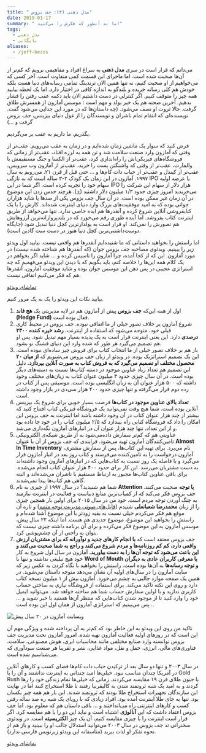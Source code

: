 ```yaml
---
title: " مدل ذهنی (۳): جف بزوس"
date: 2019-01-17
summary: " اما نه آنطور که فکرش را می‌کنید"
tags:
  - مدل_ذهنی
  - بایگانی
aliases:
  - /jeff-bezos
---
```

می‌دانم که قرار است در سری **مدل ذهنی** به سراغ افراد و مفاهیمی برویم که کم‌تر از آن‌ها صحبت شده است. اما ماجرای این قسمت کمی متفاوت است. آخر کسی که می‌خواهیم از او صحبت کنیم، نه تنها همین الان ترندینگ تمامی رسانه‌های دنیا هست بلکه خودش هم کلی رسانه خریده و بلندگو به اندازه کافی در اختیار دارد. اما یک لحظه بیایید همه چیز را متوقف کنیم. اگر کنترلی در دست داشتیم الان باید دکمه عقب رفتن را فشار بدهیم. آخرین صحنه هم یک خبر بولد و مهم است : موسس آمازون از همسرش طلاق گرفت. حالا ثروت او نصف می‌شود. (چه داستان‌ها که در مورد این جدایی می‌شود گفت. نویسنده‌ای که انتقام تمام ناشران و نویسندگان را از غول دنیای بیزینس، جف بزوس گرفت و …)

بگذریم. ما داریم به عقب بر می‌گردیم.

فرض کنید که سوار یک ماشین زمان شده‌ایم و در زمان به عقب می‌رویم. عقب‌تر از وقتی که آمازون وارد صنعت سلامت شد و تن همه به لرزه افتاد، عقب‌تر از زمانی که فروشگاه‌های فیزیکی‌اش را راه‌اندازی کرد، عقب‌تر از الکسا و جنگ مستقیمش با والمارت، عقب‌تر از وقتی که واشنگتن پست را خرید، عقب‌تر از آمازون وب سرویس، عقب‌تر از کیندل و عقب‌تر از حباب دات کام‌ها و … حتی قبل از قرن ۲۱. می‌رویم به سال ۱۹۹۷. آمازون در این زمان یک کودک ۲-۳ ساله است که به تازگی IPO یا عرضه اولیه سهام خود را تجربه کرده است. اگر شما در این IPO هزار دلار از سهام این شرکت را می‌خریدید امروز چیزی حدود ۱/۳ میلیون دلار داشتید ([+](https://www.cnbc.com/2018/09/05/if-you-invested-1000-in-amazon-in-1997-heres-what-youd-have-now.html)). هرچند حدس زدن این موضوع در آن زمان غیر ممکن بوده است. در آن سال جف بزوس یکی از صدها یا شاید هزاران جوانی بوده که به امید موفقیت‌های بزرگ وارد دنیای اینترنت شده‌اند. کارش را با یک کتابفروشی آنلاین شروع کرده و آنقدرها هم ایده خاصی ندارد. تنها می‌خواهد از طریق اینترنت کتاب بفروشد. اما آینده طوری رقم می‌خورد که در بلندپروازانه‌ترین آرزوهایش هم تصورش را نمی‌کند. او قرار است به پولدارترین کچل دنیا تبدیل شود (جایگاه دوست‌داشتنی‌ترین کچل دنیا هنوز در دست ست گادین است).

اما راستش را بخواهید داستانی که ما شنیده‌ایم آنقدرها هم واقعی نیست. بیایید اول ویدئو زیر را ببینیم. ویدئوی مصاحبه جف بزوس جوان (که آنقدرها هم شناخته شده نیست) در مورد آمازون. این که از کجا آمده، چرا آمازون را تاسیس کرده و … شاید اگر بخواهم در یک کلام همه این‌ها را خلاصه کنم، باید بگویم که با دیدن این ویدئو می‌فهمیم که چه استراتژی عجیبی در پس ذهن این موسس جوان بوده و شاید موفقیت آمازون، آنقدرها هم که فکر می‌کنیم اتفاقی نیست.

[تماشای ویدئو](https://www.aparat.com/v/q72h760)

بیایید نکات این ویدئو را یک به یک مرور کنیم.

1. اول از همه این‌که **جف بزوس** پیش از آمازون هم در لایه مدیریتی یک **هج فاند (Hedge Fund)** فعال بوده است.
2. شروع آمازون بر خلاف تصور خیلی از ما اتفاقی نبوده. جف بزوس در محیط کاری قبلی خود، متوجه می‌شود که استفاده از اینترنت، **رشد خیره کننده ۲۳۰۰ درصدی** دارد. این یعنی اینترنت قرار است به یک پدیده بسیار مهم تبدیل شود. پس او هم تصمیم می‌گیرد هر طور که شده وارد این دنیای قشنگ نو بشود.
3. باز هم بر خلاف تصور خیلی از ما انتخاب کتاب برای فروش چیز ساده‌ای نبوده است. این یک تصمیم استراتژیک بوده. در ویدئو از زبان جف بزوس می‌شنویم که **از میان ۲۰ محصول مختلف او تصمیم می‌گیرد که به فروش کتاب به صورت آنلاین بپردازد.** دلیل این تصمیم هم تعداد زیاد عناوین موجود در دسته‌ کتاب‌ها نسبت به دسته‌های دیگر بوده است. در آن سال چیزی حدود ۳ میلیون عنوان کتاب به زبان‌های مختلف وجود داشته که ۵۰۰ هزار عنوان آن به زبان انگلیسی بوده است. موسیقی پس از کتاب در رده دوم قرار می‌گرفته و تنها چیزی حدود ۲۰۰ هزار سی‌دی در بازار وجود داشته است.
4. **تعداد بالای عناوین موجود در کتاب‌ها** فرصت بسیار خوبی برای شروع یک بیزینس آنلاین بوده است. شما هیچ وقت نمی‌توانید یک فروشگاه فیزیکی کتاب افتتاح کنید که بیشتر از چند هزار عنوان کتاب در آن وجود داشته باشد اما اینترنت به جف بزوس این امکان را داد که فروشگاه کتابی راه بیندازد که ۲/۵ میلیون کتاب را در خود جا داده بود و از این تعداد، تنها چند هزار عنوان آن در انبارهای آمازون نگه‌داری می‌شد.
5. عناوینی هم که کم‌تر سفارش‌ داده‌می‌شود به از طریق شبکه‌ی الکترونیکی تامین‌کنندگان آمازون تهیه می‌شود. فرایندی که جف بزوس از آن با عنوان **Almost In Time Inventory** نام می‌برد. برای تهیه این کتاب‌ها، پس از سفارش مشتری، آمازون درخواست را به تامین‌کننده می‌فرستد و کتاب روز بعد در انبار آمازون قرار می‌گیرد و با فاصله یک روز نسبت به کتاب‌هایی که در انبارهای آمازون وجود داشته‌اند به دست مشتریان می‌رسد. این کار برای حدود ۴۰۰ هزار عنوان کتاب انجام می‌شده. برای باقی عناوین کتاب‌ها مجبور به ارتباط مستقیم با ناشران می‌شده‌اند و البته گاهی هم کتاب‌ها پیدا نمی‌شدند.
6. شما هم شنیدید؟ در سال ۱۹۹۷ از چیزی به نام **Attention یا توجه** صحبت می‌کنند. جف بزوس فکر می‌کند که از کمیاب‌ترین منابع دنیاست و فعالیت در اینترنت نیازمند به چنگ آوردن توجه مردم است. خود من در سال ۲۰۱۵ برای اولین بار همچین چیزی را از زبان **محمدرضا شعبانعلی** شنیدم ([فایل‌های صوتی مدیریت توجه متمم](https://motamem.org/%D9%85%D8%AF%DB%8C%D8%B1%DB%8C%D8%AA-%D8%AA%D9%88%D8%AC%D9%87-%D8%A7%D9%82%D8%AA%D8%B5%D8%A7%D8%AF-%D8%AA%D9%88%D8%AC%D9%87-%D8%B4%D8%B9%D8%A8%D8%A7%D9%86%D8%B9%D9%84%DB%8C/)) و تازه آن موقع هم فکر می‌کردم خیلی نسبت به بقیه زودتر با این موضوع آشنا شده‌ام و راستش را بخواهید این موضوع، موضوع جدیدی هم هست. اما اینکه ۲۲ سال پیش، موسس آمازون به این موضوع فکر می‌کرده و برای آن برنامه داشته چیزی نیست که بتوان به راحتی از آن چشم‌پوشی کرد.
7. جف بزوس معتقد است که **با انجام کارهای جدید و نوآورانه که برای مشتریان ارزش واقعی دارد، کم کم روزنامه‌ها و مردم شروع می‌کنند و راجع به شما صحبت می‌کنند و این باعث می‌شود که توجه آن‌ها را به دست بیاورید.** آمازون در سال اول شروع به کار خود هیچ تبلیغی نداشته و تنها با **Word of Mouth یا معرفی کاربران عادی به دیگران و توجه رسانه‌ها** به آن‌ها بوده است. راستش را بخواهید با نگاه کردن به عکس زیر که سایت آمازون را در سال‌های اولیه آن نشان می‌دهد متوجه داستان می‌شوید. در همین یک صفحه موارد جالبی به چشم می‌خورد. آمازون بیش از ۱ میلیون نسخه کتاب دارد و روی این نکته تاکید می‌کند. برای استفاده از فروشگاه نیازی به ساختن حساب کاربری ندارید و با اولین سفارش حساب شما هم ساخته خواهد شد. می‌توانید ایمیل خود را وارد کنید تا از موجود شدن کتاب‌هایی که منتظر آن‌ها هستید با خبر شوید و … . پس می‌بینیم که استراتژی آمازون از همان اول این بوده است.

![وبسایت آمازون در ۲۰ سال پیش](/media/amazon.jpg)

تاکید من روی این ویدئو به این خاطر بود که کم‌تر به آن پرداخته شده و ویژگی مهم آن این است که در روزهای اولیه فعالیت آمازون تهیه شده. امروز آمازون تحت مدیریت جف بزوس توانسته وارد صنایع مختلفی مانند محاسبات ابری، هوش مصنوعی، سلامت، فناوری‌های مالی، انرژی، حمل و نقل، مواد غذایی، نشر و تقریبا هر صنعت سودآوری که می‌شناسیم شده است.

در سال ۲۰۰۳ و تنها دو سال بعد از ترکیدن حباب دات کام‌ها فضای کسب و کارهای آنلاین در آمریکا چندان مناسب نبود. خیلی‌ها امید چندانی به اینترنت نداشتند و آن را با Gold Rush یا جنون طلای قرن ۱۹ مقایسه می‌کردند. زمانی که خیلی‌ها تمام زندگی خود را رها کردند و به امید یک شبه ثروتمند شدن به کالیفرنیا رفتند تا طلا استخراج کنند اما در نهایت این سازندگان تجهیزات استخراج طلا بودند که ثروتمند شدند. این بار هم همه چیز یکسان بود. تنها به جای طلا اینترنت آمده بود. افراد زیادی که با رویای یک شبه ره صد ساله رفتن کسب و کارهای اینترنتی راه می‌انداختند و … باقی داستان هم که معلوم بود. اما جف بزوس اعتقاد داشت که این **آنالوژی** اشتباه است و نباید این دو را با هم مقایسه کرد. اگر قرار است اینترنت را با چیزی مقایسه کنیم، آن یک چیز **الکتریسیته** است. در ویدئوی سخنرانی تد جف بزوس در سال ۲۰۰۳ می‌توانید استدلال جالب او را ببینید و باز هم از نحوه تفکر او لذت ببرید (متاسفانه این ویدئو زیرنویس فارسی ندارد).

[تماشای ویدئو](https://www.ted.com/talks/jeff_bezos_the_electricity_metaphor_for_the_web_s_future?utm_campaign=tedspread&utm_medium=referral&utm_source=tedcomshare)